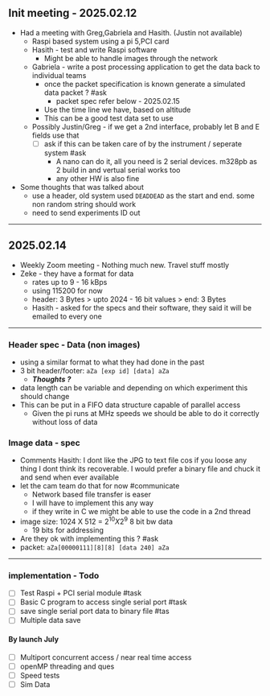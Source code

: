 ## Init meeting  - 2025.02.12

- Had a meeting with Greg,Gabriela and Hasith. (Justin not available)
	- Raspi based system using a pi 5,PCI card 
	- Hasith - test and write Raspi software
		- Might be able to handle images through the network
	- Gabriela - write a post processing application to get the data back to individual teams
		- once the packet specification is known generate a simulated data packet ? #ask 
			- packet spec refer below - 2025.02.15
		- Use the time line we have, based on altitude
		- This can be a good test data set to use
	- Possibly Justin/Greg -  if we get a 2nd interface, probably let B and E fields use that 
		- [ ] ask if this can be taken care of by the instrument / seperate system #ask
			- A nano can do it, all you need is 2 serial devices. m328pb as 2 build in and vertual serial works too 
			- any other HW is also fine
- Some thoughts that was talked about
	- use a header, old system used `DEADDEAD` as the start and end. some non random string should work
	- need to send experiments ID out 
---
## 2025.02.14 

- Weekly Zoom meeting - Nothing much new. Travel stuff mostly
- Zeke -  they have a format for data
	- rates up to 9 - 16 kBps
	- using 115200 for now
	- header: 3 Bytes > upto 2024 - 16 bit values > end: 3 Bytes
	- Hasith - asked for the specs and their software, they said it will be emailed to every one

---
### Header spec - Data (non images)

- using a similar format to what they had done in the past
- 3 bit header/footer: `aZa [exp id] [data] aZa`
	- ***Thoughts ?***
- data length can be variable and depending on which experiment this should change
- This can be put in a FIFO data structure capable of parallel access
	- Given the pi runs at MHz speeds we should be able to do it correctly without loss of data
### Image data - spec

- Comments Hasith: I dont like the JPG to text file cos if you loose any thing I dont think its recoverable. I would prefer a binary file and chuck it and send when ever available
- let the cam team do that for now #communicate
	- Network based file transfer is easer 
	- I will have to implement this any way
	- if they write in C we might be able to use the code in a 2nd thread
- image size: 1024 X 512 = $2^{10} X 2^9$  8 bit bw data
	- 19 bits for addressing
- Are they ok with implementing this ? #ask 
- packet: `aZa[00000111][8][8] [data 240] aZa`


---
### implementation - Todo

- [ ] Test Raspi + PCI serial module #task
- [ ] Basic C program to access single serial port #task
- [ ] save single serial port data to binary file #tas
- [ ] Multiple data save
#### By launch July 
- [ ] Multiport concurrent access / near real time access
- [ ] openMP threading and ques
- [ ] Speed tests
- [ ] Sim Data